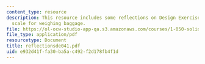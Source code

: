```yaml
---
content_type: resource
description: This resource includes some reflections on Design Exercise 1, a non-linear
  scale for weighing baggage.
file: https://ol-ocw-studio-app-qa.s3.amazonaws.com/courses/1-050-solid-mechanics-fall-2004/e932d41ffa30ba5ac492f2d178fb4f1d_reflectionsde041.pdf
file_type: application/pdf
resourcetype: Document
title: reflectionsde041.pdf
uid: e932d41f-fa30-ba5a-c492-f2d178fb4f1d
---
```


